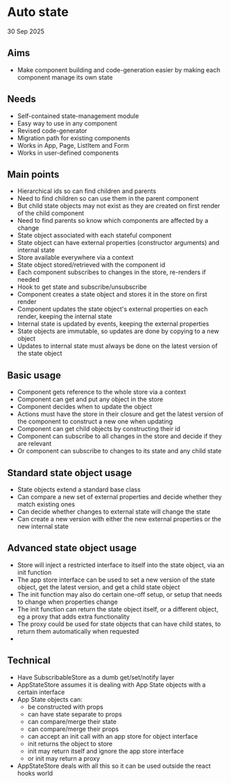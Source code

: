 Auto state
==========

30 Sep 2025

Aims
----

- Make component building and code-generation easier by making each component manage its own state

Needs
-----

- Self-contained state-management module
- Easy way to use in any component
- Revised code-generator
- Migration path for existing components
- Works in App, Page, ListItem and Form
- Works in user-defined components

Main points
-----------

- Hierarchical ids so can find children and parents
- Need to find children so can use them in the parent component
- But child state objects may not exist as they are created on first render of the child component
- Need to find parents so know which components are affected by a change
- State object associated with each stateful component
- State object can have external properties (constructor arguments) and internal state
- Store available everywhere via a context
- State object stored/retrieved with the component id
- Each component subscribes to changes in the store, re-renders if needed
- Hook to get state and subscribe/unsubscribe
- Component creates a state object and stores it in the store on first render
- Component updates the state object's external properties on each render, keeping the internal state
- Internal state is updated by events, keeping the external properties
- State objects are immutable, so updates are done by copying to a new object
- Updates to internal state must always be done on the latest version of the state object

Basic usage
-----------

- Component gets reference to the whole store via a context
- Component can get and put any object in the store
- Component decides when to update the object
- Actions must have the store in their closure and get the latest version of the component to construct a new one when updating
- Component can get child objects by constructing their id
- Component can subscribe to all changes in the store and decide if they are relevant
- Or component can subscribe to changes to its state and any child state

Standard state object usage
---------------------------

- State objects extend a standard base class
- Can compare a new set of external properties and decide whether they match existing ones
- Can decide whether changes to external state will change the state
- Can create a new version with either the new external properties or the new internal state

Advanced state object usage
---------------------------

- Store will inject a restricted interface to itself into the state object, via an init function
- The app store interface can be used to set a new version of the state object, get the latest version, and get a child state object
- The init function may also do certain one-off setup, or setup that needs to change when properties change
- The init function can return the state object itself, or a different object, eg a proxy that adds extra functionality
- The proxy could be used for state objects that can have child states, to return them automatically when requested
-

Technical
---------

- Have SubscribableStore as a dumb get/set/notify layer
- AppStateStore assumes it is dealing with App State objects with a certain interface
- App State objects can:
  - be constructed with props
  - can have state separate to props
  - can compare/merge their state
  - can compare/merge their props
  - can accept an init call with an app store for object interface
  - init returns the object to store
  - init may return itself and ignore the app store interface
  - or init may return a proxy
- AppStateStore deals with all this so it can be used outside the react hooks world
